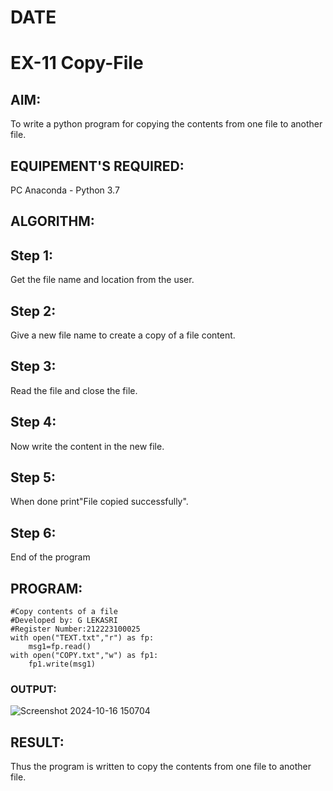 # DATE
# EX-11 Copy-File
## AIM:
To write a python program for copying the contents from one file to another file.
## EQUIPEMENT'S REQUIRED: 
PC
Anaconda - Python 3.7
## ALGORITHM: 
## Step 1:
Get the file name and location from the user.

## Step 2:
Give a new file name to create a copy of a file content.

## Step 3:
Read the file and close the file.

## Step 4:
Now write the content in the new file.

## Step 5:
When done print"File copied successfully".

## Step 6:
End of the program

## PROGRAM:
```
#Copy contents of a file 
#Developed by: G LEKASRI
#Register Number:212223100025
with open("TEXT.txt","r") as fp:
    msg1=fp.read()
with open("COPY.txt","w") as fp1:
    fp1.write(msg1)

```
### OUTPUT:
![Screenshot 2024-10-16 150704](https://github.com/user-attachments/assets/b8170660-6067-4d7b-b70b-914562974ae0)




## RESULT:
Thus the program is written to copy the contents from one file to another file.
